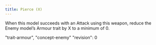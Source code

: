 ```yaml
---
title: Pierce (X)
---
```

When this model succeeds with an Attack using this weapon, reduce the Enemy model’s Armour trait by X to a minimum of 0.

"trait-armour", "concept-enemy"
"revision": 0